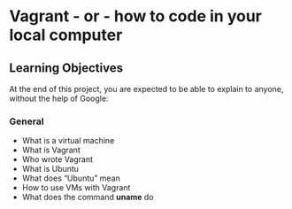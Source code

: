 # Vagrant - or - how to code in your local computer
## Learning Objectives
At the end of this project, you are expected to be able to explain to anyone, without the help of Google:

### General
- What is a virtual machine
- What is Vagrant
- Who wrote Vagrant
- What is Ubuntu
- What does “Ubuntu” mean
- How to use VMs with Vagrant
- What does the command **uname** do
